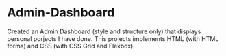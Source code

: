 # Admin-Dashboard
Created an Admin Dashboard (style and structure only) that displays personal porjects I have done. This projects implements HTML (with HTML forms) and CSS (with CSS Grid and Flexbox).
